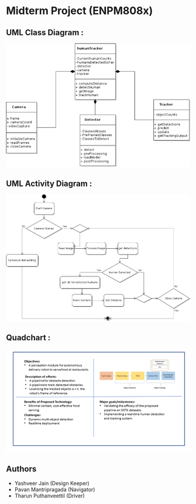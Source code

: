 # Midterm Project (ENPM808x)

## UML Class Diagram : 

![](UML/classDiagram.png)

## UML Activity Diagram : 

![](UML/activityDiagram.png)

## Quadchart : 

![](Quadchart/Quadchart.png)


## Authors
* Yashveer Jain (Design Keeper)
* Pavan Mantripragada (Navigator)
* Tharun Puthanveettil (Driver)
